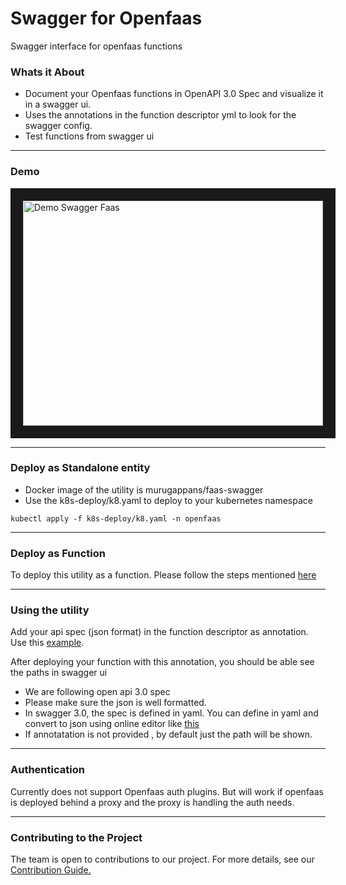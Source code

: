 # Swagger for Openfaas

Swagger interface for openfaas functions

### Whats it About

* Document your Openfaas functions in OpenAPI 3.0 Spec and visualize it in a swagger ui.
* Uses the annotations in the function descriptor yml to look for the swagger config.
* Test functions from swagger ui

----------------

### Demo

<a href="http://www.youtube.com/watch?feature=player_embedded&v=p6Vi5vIjO5I
" target="_blank"><img src="http://img.youtube.com/vi/p6Vi5vIjO5I/0.jpg" 
alt="Demo Swagger Faas" width="480" height="360" border="20" /></a>

----------------

### Deploy as Standalone entity 

* Docker image of the utility is murugappans/faas-swagger
* Use the k8s-deploy/k8.yaml to deploy to your kubernetes namespace

```
kubectl apply -f k8s-deploy/k8.yaml -n openfaas
```

-------------

### Deploy as Function

To deploy this utility as a function. Please follow the steps mentioned [here](./swagger-as-function)

-------------

### Using the utility

Add your api spec (json format) in the function descriptor as annotation. Use this [example](./example.yaml).

After deploying your function with this annotation, you should be able see the paths in swagger ui

* We are following open api 3.0 spec
* Please make sure the json is well formatted.
* In swagger 3.0, the spec is defined in yaml. You can define in yaml and convert to json using online editor like [this](https://codebeautify.org/yaml-to-json-xml-csv)
* If annotatation is not provided , by default just the path will be shown.

---------

### Authentication

Currently does not support Openfaas auth plugins. But will work if openfaas is deployed behind a proxy and the proxy is handling the auth needs.

----------
### Contributing to the Project
The team is open to contributions to our project. For more details, see our [Contribution Guide.](./docs/CONTRIBUTING.md)